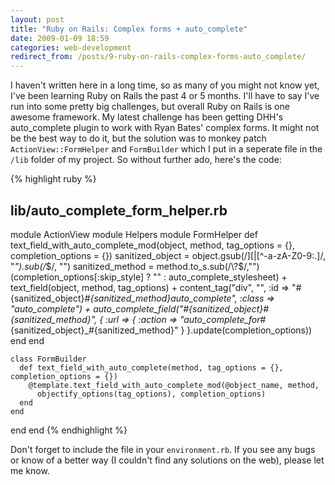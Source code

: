 ```yaml
---
layout: post
title: "Ruby on Rails: Complex forms + auto_complete"
date: 2009-01-09 18:59
categories: web-development
redirect_from: /posts/9-ruby-on-rails-complex-forms-auto_complete/
---
```


I haven't written here in a long time, so as many of you might not know yet, I've been learning Ruby on Rails the past 4 or 5 months. I'll have to say I've run into some pretty big challenges, but overall Ruby on Rails is one awesome framework. My latest challenge has been getting DHH's auto_complete plugin to work with Ryan Bates' complex forms. It might not be the best way to do it, but the solution was to monkey patch `ActionView::FormHelper` and `FormBuilder` which I put in a seperate file in the `/lib` folder of my project. So without further ado, here's the code:

{% highlight ruby %}
## lib/auto_complete_form_helper.rb
module ActionView
  module Helpers
    module FormHelper
      def text_field_with_auto_complete_mod(object, method, tag_options = {}, completion_options = {})
        sanitized_object = object.gsub(/\]\[|[^-a-zA-Z0-9:.]/, "_").sub(/_$/, "")
        sanitized_method = method.to_s.sub(/\?$/,"")
        (completion_options[:skip_style] ? "" : auto_complete_stylesheet) +
        text_field(object, method, tag_options) +
        content_tag("div", "", :id => "#{sanitized_object}_#{sanitized_method}_auto_complete", :class => "auto_complete") +
        auto_complete_field("#{sanitized_object}_#{sanitized_method}", { :url => { :action => "auto_complete_for_#{sanitized_object}_#{sanitized_method}" } }.update(completion_options))
      end
    end

    class FormBuilder
      def text_field_with_auto_complete(method, tag_options = {}, completion_options = {})
        @template.text_field_with_auto_complete_mod(@object_name, method,
          objectify_options(tag_options), completion_options)
      end
    end
  end
end
{% endhighlight %}

Don't forget to include the file in your `environment.rb`. If you see any bugs or know of a better way (I couldn't find any solutions on the web), please let me know.
